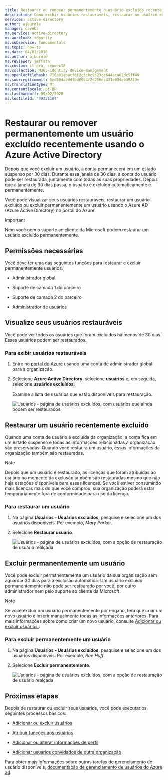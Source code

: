 ```yaml
---
title: Restaurar ou remover permanentemente o usuário excluído recentemente-Azure AD
description: Como exibir usuários restauráveis, restaurar um usuário excluído ou excluir permanentemente um usuário com o Azure Active Directory.
services: active-directory
author: ajburnle
manager: daveba
ms.service: active-directory
ms.workload: identity
ms.subservice: fundamentals
ms.topic: how-to
ms.date: 04/01/2018
ms.author: ajburnle
ms.reviewer: jeffsta
ms.custom: it-pro, seodec18
ms.collection: M365-identity-device-management
ms.openlocfilehash: 718a01abacf6f2c3cbc9523cc644aca02dc5ff49
ms.sourcegitcommit: 5ed504a9ddfbd69d4f2d256ec431e634eb38813e
ms.translationtype: MT
ms.contentlocale: pt-BR
ms.lasthandoff: 09/02/2020
ms.locfileid: "89321184"
---
```

# <a name="restore-or-remove-a-recently-deleted-user-using-azure-active-directory"></a>Restaurar ou remover permanentemente um usuário excluído recentemente usando o Azure Active Directory
Depois que você excluir um usuário, a conta permanecerá em um estado suspenso por 30 dias. Durante essa janela de 30 dias, a conta do usuário pode ser restaurada, juntamente com todas as suas propriedades. Depois que a janela de 30 dias passa, o usuário é excluído automaticamente e permanentemente.

Você pode visualizar seus usuários restauráveis, restaurar um usuário excluído ou excluir permanentemente um usuário usando o Azure AD (Azure Active Directory) no portal do Azure.

>[!Important]
>Nem você nem o suporte ao cliente da Microsoft podem restaurar um usuário excluído permanentemente.

## <a name="required-permissions"></a>Permissões necessárias
Você deve ter uma das seguintes funções para restaurar e excluir permanentemente usuários.

- Administrador global

- Suporte de camada 1 do parceiro

- Suporte de camada 2 do parceiro

- Administrador de usuários

## <a name="view-your-restorable-users"></a>Visualize seus usuários restauráveis
Você pode ver todos os usuários que foram excluídos há menos de 30 dias. Esses usuários podem ser restaurados.

### <a name="to-view-your-restorable-users"></a>Para exibir usuários restauráveis
1. Entre no [portal do Azure](https://portal.azure.com/) usando uma conta de administrador global para a organização.

2. Selecione **Azure Active Directory**, selecione **usuários** e, em seguida, selecione **usuários excluídos**.

    Examine a lista de usuários que estão disponíveis para restauração.

    ![Usuários - página de usuários excluídos, com usuários que ainda podem ser restaurados](media/active-directory-users-restore/users-deleted-users-view-restorable.png)

## <a name="restore-a-recently-deleted-user"></a>Restaurar um usuário recentemente excluído

Quando uma conta de usuário é excluída da organização, a conta fica em um estado suspenso e todas as informações relacionadas à organização são preservadas. Quando você restaura um usuário, essas informações da organização também são restauradas.

> [!Note]
> Depois que um usuário é restaurado, as licenças que foram atribuídas ao usuário no momento da exclusão também são restauradas mesmo que não haja estações disponíveis para essas licenças. Se você estiver consumindo mais licenças mais do que você comprou, sua organização poderá estar temporariamente fora de conformidade para uso da licença.

### <a name="to-restore-a-user"></a>Para restaurar um usuário
1. Na página **Usuários - Usuários excluídos**, pesquise e selecione um dos usuários disponíveis. Por exemplo, _Mary Parker_.

2. Selecione **Restaurar usuário**.

    ![Usuários - página de usuários excluídos, com a opção de restauração de usuário realçada](media/active-directory-users-restore/users-deleted-users-restore-user.png)

## <a name="permanently-delete-a-user"></a>Excluir permanentemente um usuário
Você pode excluir permanentemente um usuário da sua organização sem aguardar 30 dias para a exclusão automática. Um usuário excluído permanentemente não pode ser restaurado por você, por outro administrador nem pelo suporte ao cliente da Microsoft.

>[!Note]
>Se você excluir um usuário permanentemente por engano, terá que criar um novo usuário e inserir manualmente todas as informações anteriores. Para mais informações sobre como criar um novo usuário, consulte [Adicionar ou excluir usuários ](add-users-azure-active-directory.md).

### <a name="to-permanently-delete-a-user"></a>Para excluir permanentemente um usuário

1. Na página **Usuários - Usuários excluídos**, pesquise e selecione um dos usuários disponíveis. Por exemplo, _Rae Huff_.

2. Selecione **Excluir permanentemente**.

    ![Usuários - página de usuários excluídos, com a opção de restauração de usuário realçada](media/active-directory-users-restore/users-deleted-users-permanent-delete-user.png)

## <a name="next-steps"></a>Próximas etapas
Depois de restaurar ou excluir seus usuários, você pode executar os seguintes processos básicos:

- [Adicionar ou excluir usuários](add-users-azure-active-directory.md)

- [Atribuir funções aos usuários](active-directory-users-assign-role-azure-portal.md)

- [Adicionar ou alterar informações de perfil](active-directory-users-profile-azure-portal.md)

- [Adicionar usuários convidados de outra organização](../external-identities/what-is-b2b.md)

Para obter mais informações sobre outras tarefas de gerenciamento de usuário disponíveis, [documentação de gerenciamento de usuários do Azure ad](../users-groups-roles/index.yml).